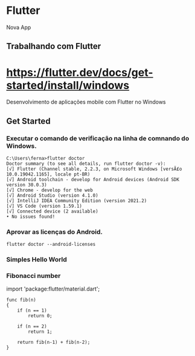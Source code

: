 # Flutter
Nova App

## Trabalhando com Flutter
# https://flutter.dev/docs/get-started/install/windows
Desenvolvimento de aplicações mobile com Flutter no Windows

## Get Started

### Executar o comando de verificação na linha de comnando do Windows.

    C:\Users\ferna>flutter doctor
    Doctor summary (to see all details, run flutter doctor -v):
    [√] Flutter (Channel stable, 2.2.3, on Microsoft Windows [versÃ£o 10.0.19042.1165], locale pt-BR)
    [√] Android toolchain - develop for Android devices (Android SDK version 30.0.3)
    [√] Chrome - develop for the web
    [√] Android Studio (version 4.1.0)
    [√] IntelliJ IDEA Community Edition (version 2021.2)
    [√] VS Code (version 1.59.1)
    [√] Connected device (2 available)
    • No issues found!
    
### Aprovar as licenças do Android.

    flutter doctor --android-licenses
    
### Simples Hello World  
### Fibonacci number

   import 'package:flutter/material.dart';

    func fib(n)
    {
        if (n == 1)
            return 0;

        if (n == 2)
            return 1;

        return fib(n-1) + fib(n-2);
    }

  

